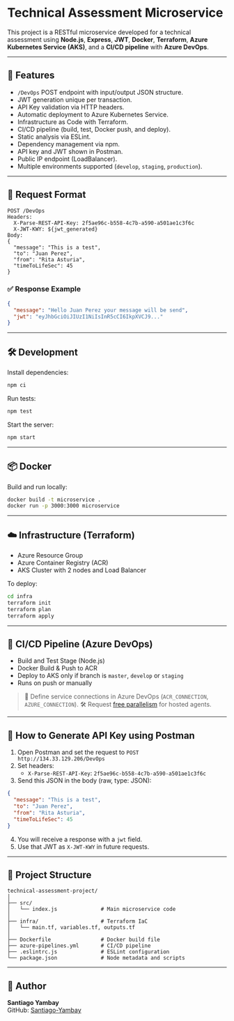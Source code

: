 # Technical Assessment Microservice

This project is a RESTful microservice developed for a technical assessment using **Node.js**, **Express**, **JWT**, **Docker**, **Terraform**, **Azure Kubernetes Service (AKS)**, and a **CI/CD pipeline** with **Azure DevOps**.

---

## 📌 Features

- `/DevOps` POST endpoint with input/output JSON structure.
- JWT generation unique per transaction.
- API Key validation via HTTP headers.
- Automatic deployment to Azure Kubernetes Service.
- Infrastructure as Code with Terraform.
- CI/CD pipeline (build, test, Docker push, and deploy).
- Static analysis via ESLint.
- Dependency management via npm.
- API key and JWT shown in Postman.
- Public IP endpoint (LoadBalancer).
- Multiple environments supported (`develop`, `staging`, `production`).

---

## 🧪 Request Format

```
POST /DevOps
Headers:
  X-Parse-REST-API-Key: 2f5ae96c-b558-4c7b-a590-a501ae1c3f6c
  X-JWT-KWY: ${jwt_generated}
Body:
{
  "message": "This is a test",
  "to": "Juan Perez",
  "from": "Rita Asturia",
  "timeToLifeSec": 45
}
```

### ✅ Response Example

```json
{
  "message": "Hello Juan Perez your message will be send",
  "jwt": "eyJhbGciOiJIUzI1NiIsInR5cCI6IkpXVCJ9..."
}
```

---

## 🛠️ Development

Install dependencies:

```bash
npm ci
```

Run tests:

```bash
npm test
```

Start the server:

```bash
npm start
```

---

## 📦 Docker

Build and run locally:

```bash
docker build -t microservice .
docker run -p 3000:3000 microservice
```

---

## ☁️ Infrastructure (Terraform)

- Azure Resource Group
- Azure Container Registry (ACR)
- AKS Cluster with 2 nodes and Load Balancer

To deploy:

```bash
cd infra
terraform init
terraform plan
terraform apply
```

---

## 🚀 CI/CD Pipeline (Azure DevOps)

- Build and Test Stage (Node.js)
- Docker Build & Push to ACR
- Deploy to AKS only if branch is `master`, `develop` or `staging`
- Runs on push or manually

> 📝 Define service connections in Azure DevOps (`ACR_CONNECTION`, `AZURE_CONNECTION`).
> 🛠️ Request [free parallelism](https://aka.ms/azpipelines-parallelism-request) for hosted agents.

---

## 🔐 How to Generate API Key using Postman

1. Open Postman and set the request to `POST http://134.33.129.206/DevOps`
2. Set headers:
   - `X-Parse-REST-API-Key`: `2f5ae96c-b558-4c7b-a590-a501ae1c3f6c`
3. Send this JSON in the body (raw, type: JSON):

```json
{
  "message": "This is a test",
  "to": "Juan Perez",
  "from": "Rita Asturia",
  "timeToLifeSec": 45
}
```

4. You will receive a response with a `jwt` field.
5. Use that JWT as `X-JWT-KWY` in future requests.

---

## 📂 Project Structure

```
technical-assessment-project/
│
├── src/
│   └── index.js              # Main microservice code
│
├── infra/                    # Terraform IaC
│   └── main.tf, variables.tf, outputs.tf
│
├── Dockerfile                # Docker build file
├── azure-pipelines.yml       # CI/CD pipeline
├── .eslintrc.js              # ESLint configuration
└── package.json              # Node metadata and scripts
```

---

## 👤 Author

**Santiago Yambay**  
GitHub: [Santiago-Yambay](https://github.com/Santiago-Yambay)
